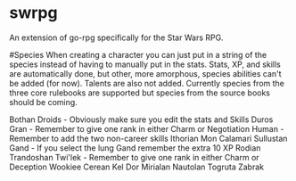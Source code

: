 # swrpg
An extension of go-rpg specifically for the Star Wars RPG.

#Species
When creating a character you can just put in a string of the species instead of having to manually put in the stats. Stats, XP, and skills are automatically done, but other, more amorphous, species abilities can't be added (for now). Talents are also not added. Currently species from the three core rulebooks are supported but species from the source books should be coming.

  Bothan
  Droids - Obviously make sure you edit the stats and Skills
  Duros
  Gran - Remember to give one rank in either Charm or Negotiation
  Human - Remember to add the two non-career skills
  Ithorian
  Mon Calamari
  Sullustan
  Gand - If you select the lung Gand remember the extra 10 XP
  Rodian
  Trandoshan
  Twi'lek - Remember to give one rank in either Charm or Deception
  Wookiee
  Cerean
  Kel Dor
  Mirialan
  Nautolan
  Togruta
  Zabrak
